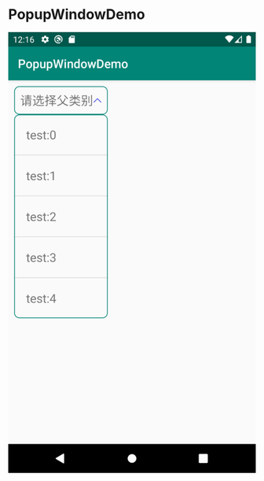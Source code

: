 # PopupWindowDemo

![image](https://github.com/carlcarl001001/PopupWindowDemo/blob/master/result.png)
